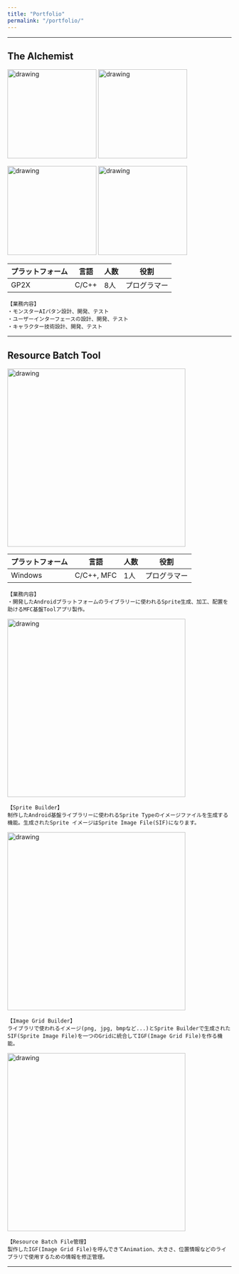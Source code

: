 ```yaml
---
title: "Portfolio"
permalink: "/portfolio/"
---
```


_ _ _

## The Alchemist

<p>
<img src="https://msh0411.github.io/assets/Gp2xWiz.jpg" alt="drawing" width="200"/>
<img src="https://msh0411.github.io/assets/TheAlchemist_01.jpg" alt="drawing" width="200"/>
</p>
<p>
<img src="https://msh0411.github.io/assets/TheAlchemist_02.jpg" alt="drawing" width="200"/>
<img src="https://msh0411.github.io/assets/TheAlchemist_03.jpg" alt="drawing" width="200"/>
</p>


|プラットフォーム|言語|人数|役割
|--------|--------|--------|--------|
|GP2X|C/C++|8人|プログラマー|

```
【業務内容】
・モンスターAIパタン設計、開発、テスト
・ユーザーインターフェースの設計、開発、テスト
・キャラクター技術設計、開発、テスト

```

_ _ _


## Resource Batch Tool

<p>
<img src="https://msh0411.github.io/assets/ResourceBatchTool_01.png" alt="drawing" width="400"/>
</p>

|プラットフォーム|言語|人数|役割
|--------|--------|--------|--------|
|Windows|C/C++, MFC|1人|プログラマー|

```
【業務内容】
・開発したAndroidプラットフォームのライブラリーに使われるSprite生成、加工、配置を助けるMFC基盤Toolアプリ製作。

```

<img src="https://msh0411.github.io/assets/ResourceBatchTool_02.png" alt="drawing" width="400"/>

```
【Sprite Builder】
制作したAndroid基盤ライブラリーに使われるSprite Typeのイメージファイルを生成する機能。生成されたSprite イメージはSprite Image File(SIF)になります。
```

<img src="https://msh0411.github.io/assets/ResourceBatchTool_03.png" alt="drawing" width="400"/>

```
【Image Grid Builder】
ライブラリで使われるイメージ(png, jpg, bmpなど...)とSprite Builderで生成されたSIF(Sprite Image File)を一つのGridに統合してIGF(Image Grid File)を作る機能。
```

<img src="https://msh0411.github.io/assets/ResourceBatchTool_04.png" alt="drawing" width="400"/>

```
【Resource Batch File管理】
製作したIGF(Image Grid File)を呼んできてAnimation、大きさ、位置情報などのライブラリで使用するための情報を修正管理。
```

_ _ _
